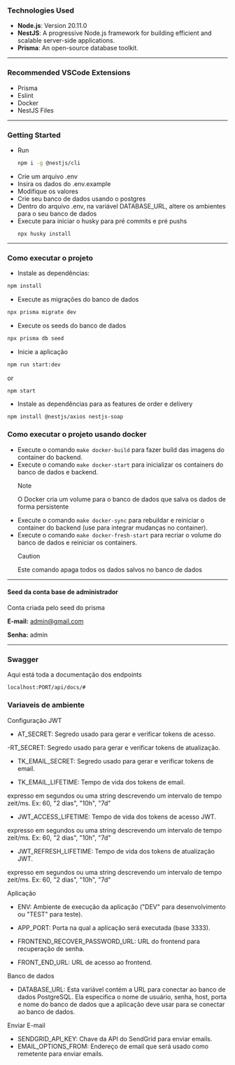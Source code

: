### Technologies Used
- **Node.js**: Version 20.11.0
- **NestJS**: A progressive Node.js framework for building efficient and scalable server-side applications.
- **Prisma**: An open-source database toolkit.

<hr>

### Recommended VSCode Extensions

- Prisma
- Eslint
- Docker
- NestJS Files

<hr>

### Getting Started
- Run 
  ``` bash
  npm i -g @nestjs/cli
  ```
- Crie um arquivo .env
- Insira os dados do .env.example
- Modifique os valores
- Crie seu banco de dados usando o postgres
- Dentro do arquivo .env, na variável DATABASE_URL, altere os ambientes para o seu banco de dados
- Execute para iniciar o husky para pré commits e pré pushs
  ```
  npx husky install
  ```

<hr>


### Como executar o projeto

- Instale as dependências:

```bash
npm install
```

- Execute as migrações do banco de dados

```bash
npx prisma migrate dev
```

- Execute os seeds do banco de dados

```bash
npx prisma db seed
```

- Inicie a aplicação

```bash
npm run start:dev
```

or

```bash
npm start
```
- Instale as dependências para as features de order e delivery

```
npm install @nestjs/axios nestjs-soap
```

### Como executar o projeto usando docker
- Execute o comando `make docker-build` para fazer build das imagens do container do backend.
- Execute o comando `make docker-start` para inicializar os containers do banco de dados e backend.
  > [!NOTE]
  > O Docker cria um volume para o banco de dados que salva os dados de forma persistente
- Execute o comando `make docker-sync` para rebuildar e reiniciar o container do backend (use para integrar mudanças no container).
- Execute o comando `make docker-fresh-start` para recriar o volume do banco de dados e reiniciar os containers.
  > [!CAUTION]
  > Este comando apaga todos os dados salvos no banco de dados

<hr>

#### Seed da conta base de administrador

Conta criada pelo seed do prisma

<b>E-mail:</b> admin@gmail.com

<b>Senha:</b> admin

<hr>

### Swagger

Aqui está toda a documentação dos endpoints

    localhost:PORT/api/docs/#

### Variaveis de ambiente

Configuração JWT

- AT_SECRET: Segredo usado para gerar e verificar tokens de acesso.

-RT_SECRET: Segredo usado para gerar e verificar tokens de atualização.
 
- TK_EMAIL_SECRET: Segredo usado para gerar e verificar tokens de email.

- TK_EMAIL_LIFETIME: Tempo de vida dos tokens de email.

expresso em segundos ou uma string descrevendo um intervalo de tempo zeit/ms. Ex: 60, "2 dias", "10h", "7d"

- JWT_ACCESS_LIFETIME: Tempo de vida dos tokens de acesso JWT.

expresso em segundos ou uma string descrevendo um intervalo de tempo zeit/ms. Ex: 60, "2 dias", "10h", "7d"

- JWT_REFRESH_LIFETIME: Tempo de vida dos tokens de atualização JWT.

expresso em segundos ou uma string descrevendo um intervalo de tempo zeit/ms. Ex: 60, "2 dias", "10h", "7d"

Aplicação

- ENV: Ambiente de execução da aplicação ("DEV" para desenvolvimento ou "TEST" para teste).

- APP_PORT: Porta na qual a aplicação será executada (base 3333).

- FRONTEND_RECOVER_PASSWORD_URL: URL do frontend para recuperação de senha.

- FRONT_END_URL: URL de acesso ao frontend.

Banco de dados

- DATABASE_URL: Esta variável contém a URL para conectar ao banco de dados PostgreSQL. Ela especifica o nome de usuário, senha, host, porta e nome do banco de dados que a aplicação deve usar para se conectar ao banco de dados.
  
Enviar E-mail

- SENDGRID_API_KEY: Chave da API do SendGrid para enviar emails.
- EMAIL_OPTIONS_FROM: Endereço de email que será usado como remetente para enviar emails.
